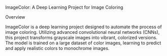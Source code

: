 ImageColor: A Deep Learning Project for Image Coloring

Overview

ImageColor is a deep learning project designed to automate the process of image coloring. Utilizing advanced convolutional neural networks (CNNs), this project transforms grayscale images into vibrant, colorized versions. The model is trained on a large dataset of color images, learning to predict and apply realistic colors to monochrome images.

